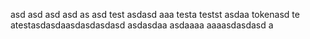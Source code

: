 asd
asd
asd
asd
as
asd
test
asdasd
aaa
testa
testst
asdaa
tokenasd
te
atestasdasdaasdasdasdasd
asdasdaa
asdaaaa
aaaasdasdasd
a
